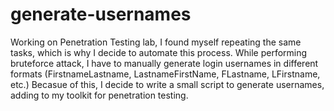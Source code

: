 # generate-usernames

Working on Penetration Testing lab, I found myself repeating the same tasks, which is why I decide to automate this process.
While performing bruteforce attack, I have to manually generate login usernames in different formats (FirstnameLastname, LastnameFirstName, FLastname, LFirstname, etc.) Becasue of this, I decide to write a small script to generate usernames, adding to my toolkit for penetration testing.

